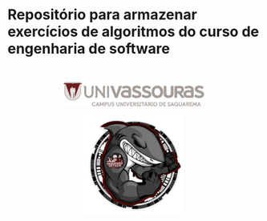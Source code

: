 # Repositório para armazenar exercícios de algoritmos do curso de engenharia de software

</br>
<p align="center">
    <img src="./img/logo.png" width="280px" alt="Logo univassouras"/>
</p>
<p align="center">
    <img src="./img/logo_eng.png" width="200px" alt="Logo univassouras"/>
</p>
